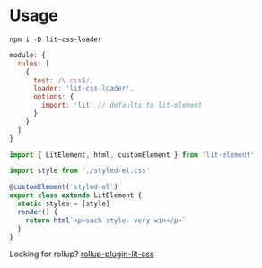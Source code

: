 # Usage

```
npm i -D lit-css-loader
```

```js
module: {
  rules: [
    {
      test: /\.css$/,
      loader: 'lit-css-loader',
      options: {
        import: 'lit' // defaults to lit-element
      }
    }
  ]
}
```

```js
import { LitElement, html, customElement } from 'lit-element'

import style from './styled-el.css'

@customElement('styled-el')
export class extends LitElement {
  static styles = [style]
  render() {
    return html`<p>such style. very win</p>`
  }
}
```

Looking for rollup? [rollup-plugin-lit-css](https://npm.im/rollup-plugin-lit-css)
